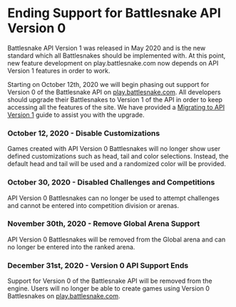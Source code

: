 # Ending Support for Battlesnake API Version 0

Battlesnake API Version 1 was released in May 2020 and is the new standard which all Battlesnakes should be implemented with. At this point, new feature development on play.battlesnake.com now depends on API Version 1 features in order to work. 

Starting on October 12th, 2020 we will begin phasing out support for Version 0 of the Battlesnake API on [play.battlesnake.com](https://play.battlesnake.com/). All developers should upgrade their Battlesnakes to Version 1 of the API in order to keep accessing all the features of the site. We have provided a [Migrating to API Version 1](../guides/migrating-to-api-version-1.md) guide to assist you with the upgrade.

### **October 12, 2020** - Disable Customizations 

Games created with API Version 0 Battlesnakes will no longer show user defined customizations such as head, tail and color selections.  Instead, the default head and tail will be used and a randomized color will be provided.

### **October 30, 2020** - Disabled Challenges and Competitions

API Version 0 Battlesnakes can no longer be used to attempt challenges and cannot be entered into competition division or arenas.

### **November 30th, 2020** - Remove Global Arena Support

API Version 0 Battlesnakes will be removed from the Global arena and can no longer be entered into the ranked arena.

### **December 31st, 2020** - Version 0 API Support Ends

Support for Version 0 of the Battlesnake API will be removed from the engine. Users will no longer be able to create games using Version 0 Battlesnakes on [play.battlesnake.com](https://play.battlesnake.com/).

